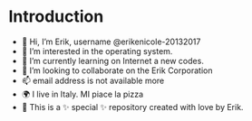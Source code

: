 # Introduction
- 👋 Hi, I’m Erik, username @erikenicole-20132017
- 👀 I’m interested in the operating system.
- 🌱 I’m currently learning on Internet a new codes.
- 💞️ I’m looking to collaborate on the Erik Corporation
- 📫 email address is not available more
- 🌍 I live in Italy. MI piace la pizza
- 🍃 This is a ✨ special ✨ repository created with love by Erik.

